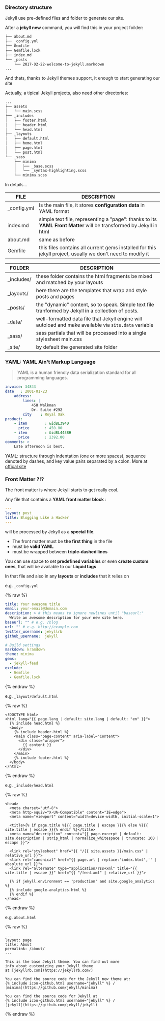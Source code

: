 
### Directory structure

Jekyll use pre-defined files and folder to generate our site.

After a **jekyll new** command, you will find this in your project foilder:

```sh
├── about.md
├── _config.yml
├── Gemfile
├── Gemfile.lock
├── index.md
└── _posts
    └── 2017-02-22-welcome-to-jekyll.markdown
...
```

And thats, thanks to Jekyll themes support, it enough to start generating our site

<!-- vertical-slide -->

Actually, a tipical Jekyll projects, also need other directories:

```sh
...
├── assets
│   └── main.scss
├── _includes
│   ├── footer.html
│   ├── header.html
│   └── head.html
├── _layouts
│   ├── default.html
│   ├── home.html
│   ├── page.html
│   └── post.html
└── _sass
    ├── minima
    │   ├── _base.scss
    │   └── _syntax-highlighting.scss
    └── minima.scss
```

<!-- vertical-slide -->

In details...

FILE | DESCRIPTION
------------ | ------------
\_config.yml | Is the main file, it stores **configuration data** in YAML format
index.md | simple text file, representing a "page": thanks to its **YAML Front Matter** will be transformed by Jekyll in html
about.md | same as before
Gemfile | this files contains all current gems installed for this jekyll project, usually we don't need to modify it

<!-- vertical-slide -->

FOLDER | DESCRIPTION
------------ | ------------
\_includes/ | these folder contains the html fragments be mixed and matched by your layouts
\_layouts/ | here there are the templates that wrap and style posts and pages
\_posts/ | the "dynamic" content, so to speak. Simple text file tranformed by Jekyll in a collection of posts.
\_data/ | well-formatted data file that Jekyll engine will autoload and make available via `site.data` variable
\_sass/ | sass partials that will be processed into a single stylesheet main.css
\_site/ | by default the generated site folder

<!-- vertical-slide -->


### YAML: YAML Ain't Markup Language

> YAML is a human friendly data serialization standard for all programming languages.

```yaml
invoice: 34843
date   : 2001-01-23
    address:
        lines: |
            458 Walkman 
            Dr. Suite #292
        city    : Royal Oak
product:
    - item        : &idBL394D
      price       : 450.00
    - item        : &idBL4438H
      price       : 2392.00
comments: >
    Late afternoon is best.

```

YAML: structure through indentation (one or more spaces), sequence denoted by dashes, and key value pairs separated by a colon. More at [offical site](http://www.yaml.org/)

<!-- vertical-slide -->

### Front Matter ?!?

The front matter is where Jekyll starts to get really cool.

Any file that contains a **YAML front matter block** :

```yaml
---
layout: post
title: Blogging Like a Hacker
---
```

will be processed by Jekyll as a **special file**.

* The front matter must be **the first thing** in the file
* must be **valid YAML**
* must be wrapped between **triple-dashed lines**

You can use space to set **predefined variables** or even **create custom ones**, that will be available to our **Liquid tags**

In that file and also in any **layouts** or **includes** that it relies on

<!-- vertical-slide -->

e.g. ```_config.yml```

{% raw %}
```yaml
title: Your awesome title
email: your-email@domain.com
description: > # this means to ignore newlines until "baseurl:"
  Write an awesome description for your new site here.
baseurl: "" # e.g. /blog
url: "" # e.g. http://example.com
twitter_username: jekyllrb
github_username:  jekyll

# Build settings
markdown: kramdown
theme: minima
gems:
  - jekyll-feed
exclude:
  - Gemfile
  - Gemfile.lock
```
{% endraw %}

<!-- vertical-slide -->

e.g. ```_layout/default.html```

{% raw %}
```liquid
<!DOCTYPE html>
<html lang="{{ page.lang | default: site.lang | default: "en" }}">
  {% include head.html %}
  <body>
    {% include header.html %}
    <main class="page-content" aria-label="Content">
      <div class="wrapper">
        {{ content }}
      </div>
    </main>
    {% include footer.html %}
  </body>
</html>
```
{% endraw %}

<!-- vertical-slide -->

e.g. ```_include/head.html```

{% raw %}
```liquid
<head>
  <meta charset="utf-8">
  <meta http-equiv="X-UA-Compatible" content="IE=edge">
  <meta name="viewport" content="width=device-width, initial-scale=1">

  <title>{% if page.title %}{{ page.title | escape }}{% else %}{{ site.title | escape }}{% endif %}</title>
  <meta name="description" content="{{ page.excerpt | default: site.description | strip_html | normalize_whitespace | truncate: 160 | escape }}">

  <link rel="stylesheet" href="{{ "/{{ site.assets }}/main.css" | relative_url }}">
  <link rel="canonical" href="{{ page.url | replace:'index.html','' | absolute_url }}">
  <link rel="alternate" type="application/rss+xml" title="{{ site.title | escape }}" href="{{ "/feed.xml" | relative_url }}">
  
  {% if jekyll.environment == 'production' and site.google_analytics %}
  {% include google-analytics.html %}
  {% endif %}
</head>

```
{% endraw %}

<!-- vertical-slide -->

e.g. ```about.html```

{% raw %}
```liquid
---
layout: page
title: About
permalink: /about/
---

This is the base Jekyll theme. You can find out more
info about customizing your Jekyll theme
at [jekyllrb.com](https://jekyllrb.com/)

You can find the source code for the Jekyll new theme at:
{% include icon-github.html username="jekyll" %} /
[minima](https://github.com/jekyll/minima)

You can find the source code for Jekyll at
{% include icon-github.html username="jekyll" %} /
[jekyll](https://github.com/jekyll/jekyll)
```
{% endraw %}

<!-- next-slide -->